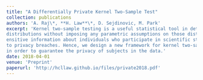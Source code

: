 ```yaml
---
title: "A Differentially Private Kernel Two-Sample Test"
collection: publications
authors: 'A. Raj\*, **H. Law**\*, D. Sejdinovic, M. Park'
excerpt: 'Kernel two-sample testing is a useful statistical tool in determining whether data samples arise from different 
distributions without imposing any parametric assumptions on those distributions. However, raw data samples can expose 
ensitive information about individuals who participate in scientific studies, which makes the current tests vulnerable 
to privacy breaches. Hence, we design a new framework for kernel two-sample testing conforming to differential privacy constraints, 
in order to guarantee the privacy of subjects in the data.'
date: 2018-04-01
venue: 'Preprint'
paperurl: 'http://hcllaw.github.io/files/private2018.pdf'
---
```

